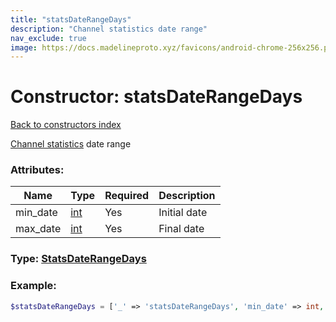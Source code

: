 ```yaml
---
title: "statsDateRangeDays"
description: "Channel statistics date range"
nav_exclude: true
image: https://docs.madelineproto.xyz/favicons/android-chrome-256x256.png
---
```

# Constructor: statsDateRangeDays  
[Back to constructors index](/API_docs/constructors/index.md)



[Channel statistics](https://core.telegram.org/api/stats) date range

### Attributes:

| Name     |    Type       | Required | Description |
|----------|---------------|----------|-------------|
|min\_date|[int](/API_docs/types/int.md) | Yes|Initial date|
|max\_date|[int](/API_docs/types/int.md) | Yes|Final date|



### Type: [StatsDateRangeDays](/API_docs/types/StatsDateRangeDays.md)


### Example:

```php
$statsDateRangeDays = ['_' => 'statsDateRangeDays', 'min_date' => int, 'max_date' => int];
```  
